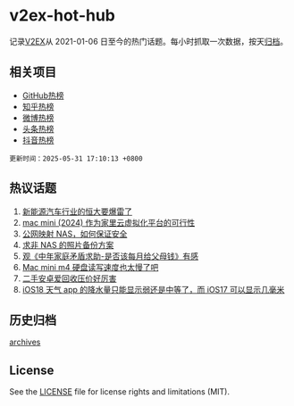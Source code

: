 # v2ex-hot-hub

 记录[V2EX](https://www.v2ex.com/)从 2021-01-06 日至今的热门话题。每小时抓取一次数据，按天[归档](archives)。
 
 ## 相关项目

- [GitHub热榜](https://github.com/lonnyzhang423/github-hot-hub)
- [知乎热榜](https://github.com/lonnyzhang423/zhihu-hot-hub)
- [微博热榜](https://github.com/lonnyzhang423/weibo-hot-hub)
- [头条热榜](https://github.com/lonnyzhang423/toutiao-hot-hub)
- [抖音热榜](https://github.com/lonnyzhang423/douyin-hot-hub)


 `更新时间：2025-05-31 17:10:13 +0800`

## 热议话题

1. [新能源汽车行业的恒大要爆雷了](https://www.v2ex.com/t/1135569)
1. [mac mini (2024) 作为家里云虚拟化平台的可行性](https://www.v2ex.com/t/1135538)
1. [公网映射 NAS，如何保证安全](https://www.v2ex.com/t/1135582)
1. [求非 NAS 的照片备份方案](https://www.v2ex.com/t/1135535)
1. [观《中年家庭矛盾求助-是否该每月给父母钱》有感](https://www.v2ex.com/t/1135517)
1. [Mac mini m4 硬盘读写速度也太慢了吧](https://www.v2ex.com/t/1135509)
1. [二手安卓爱回收压价好厉害](https://www.v2ex.com/t/1135591)
1. [iOS18 天气 app 的降水量只能显示弱还是中等了，而 iOS17 可以显示几毫米](https://www.v2ex.com/t/1135566)

## 历史归档

[archives](archives)

## License

See the [LICENSE](LICENSE) file for license rights and limitations (MIT).
